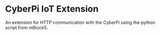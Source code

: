 # CyberPi IoT Extension
An extension for HTTP communication with the CyberPi using the python script from mBlock5.
